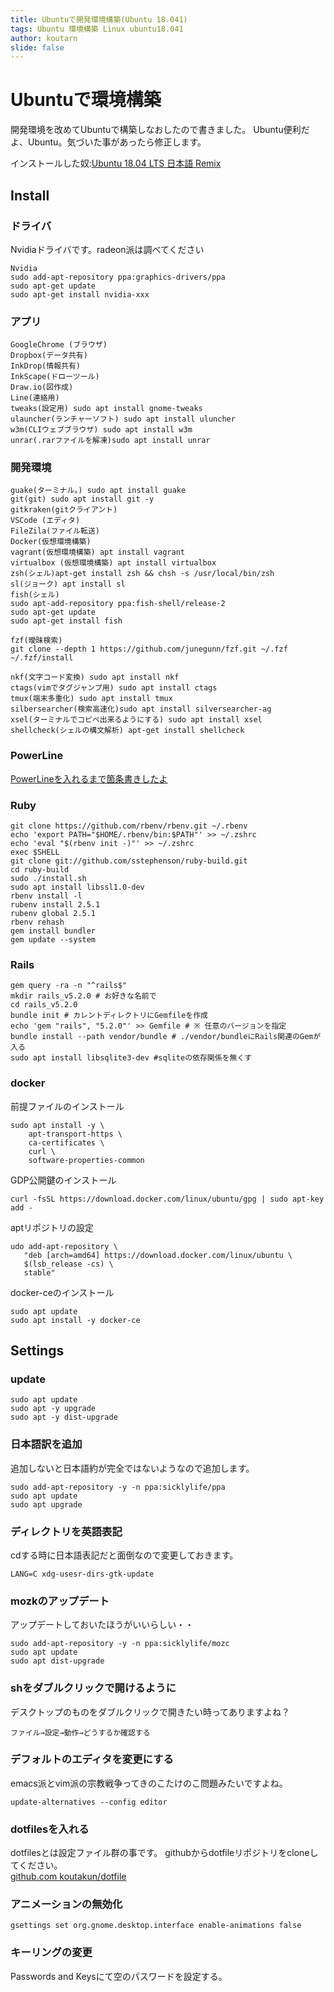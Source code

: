 ```yaml
---
title: Ubuntuで開発環境構築(Ubuntu 18.041)
tags: Ubuntu 環境構築 Linux ubuntu18.041
author: koutarn
slide: false
---
```

# Ubuntuで環境構築
開発環境を改めてUbuntuで構築しなおしたので書きました。
Ubuntu便利だよ、Ubuntu。気づいた事があったら修正します。

インストールした奴:[Ubuntu 18.04 LTS 日本語 Remix](https://www.ubuntulinux.jp/News/ubuntu1804-ja-remix)

## Install

### ドライバ
Nvidiaドライバです。radeon派は調べてください

```
Nvidia
sudo add-apt-repository ppa:graphics-drivers/ppa
sudo apt-get update
sudo apt-get install nvidia-xxx
```

### アプリ
```
GoogleChrome (ブラウザ)
Dropbox(データ共有)
InkDrop(情報共有)
InkScape(ドローツール)
Draw.io(図作成)
Line(連絡用)
tweaks(設定用) sudo apt install gnome-tweaks
ulauncher(ランチャーソフト) sudo apt install uluncher
w3m(CLIウェブブラウザ) sudo apt install w3m
unrar(.rarファイルを解凍)sudo apt install unrar
```

### 開発環境
```
guake(ターミナル。) sudo apt install guake  
git(git) sudo apt install git -y
gitkraken(gitクライアント)
VSCode (エディタ) 
FileZila(ファイル転送)
Docker(仮想環境構築)
vagrant(仮想環境構築) apt install vagrant 
virtualbox (仮想環境構築) apt install virtualbox
zsh(シェル)apt-get install zsh && chsh -s /usr/local/bin/zsh
sl(ジョーク) apt install sl
fish(シェル)
sudo apt-add-repository ppa:fish-shell/release-2
sudo apt-get update
sudo apt-get install fish

fzf(曖昧検索)
git clone --depth 1 https://github.com/junegunn/fzf.git ~/.fzf
~/.fzf/install

nkf(文字コード変換) sudo apt install nkf
ctags(vimでタグジャンプ用) sudo apt install ctags
tmux(端末多重化) sudo apt install tmux
silbersearcher(検索高速化)sudo apt install silversearcher-ag
xsel(ターミナルでコピペ出来るようにする) sudo apt install xsel
shellcheck(シェルの構文解析) apt-get install shellcheck
```

### PowerLine
[PowerLineを入れるまで箇条書きしたよ](https://qiita.com/koutasan/items/aed914f0ab5fea9ba578)

### Ruby

```
git clone https://github.com/rbenv/rbenv.git ~/.rbenv
echo 'export PATH="$HOME/.rbenv/bin:$PATH"' >> ~/.zshrc
echo 'eval "$(rbenv init -)"' >> ~/.zshrc
exec $SHELL
git clone git://github.com/sstephenson/ruby-build.git
cd ruby-build
sudo ./install.sh
sudo apt install libssl1.0-dev
rbenv install -l
rubenv install 2.5.1
rubenv global 2.5.1
rbenv rehash
gem install bundler
gem update --system
```

### Rails
```
gem query -ra -n "^rails$" 
mkdir rails_v5.2.0 # お好きな名前で
cd rails_v5.2.0
bundle init # カレントディレクトリにGemfileを作成
echo 'gem "rails", "5.2.0"' >> Gemfile # ※ 任意のバージョンを指定
bundle install --path vendor/bundle # ./vendor/bundleにRails関連のGemが入る
sudo apt install libsqlite3-dev #sqliteの依存関係を無くす
```  

### docker  
前提ファイルのインストール

```
sudo apt install -y \
    apt-transport-https \
    ca-certificates \
    curl \
    software-properties-common
```

GDP公開鍵のインストール  

```
curl -fsSL https://download.docker.com/linux/ubuntu/gpg | sudo apt-key add -  
```
  
aptリポジトリの設定
  
```
udo add-apt-repository \
   "deb [arch=amd64] https://download.docker.com/linux/ubuntu \
   $(lsb_release -cs) \
   stable"
```

docker-ceのインストール  

```
sudo apt update
sudo apt install -y docker-ce
```


## Settings

### update
```
sudo apt update
sudo apt -y upgrade
sudo apt -y dist-upgrade
``````
### 日本語訳を追加
追加しないと日本語約が完全ではないようなので追加します。

```
sudo add-apt-repository -y -n ppa:sicklylife/ppa
sudo apt update
sudo apt upgrade
```
### ディレクトリを英語表記
cdする時に日本語表記だと面倒なので変更しておきます。

```
LANG=C xdg-usesr-dirs-gtk-update
```
### mozkのアップデート
アップデートしておいたほうがいいらしい・・

```
sudo add-apt-repository -y -n ppa:sicklylife/mozc
sudo apt update
sudo apt dist-upgrade
```
### shをダブルクリックで開けるように
デスクトップのものをダブルクリックで開きたい時ってありますよね？

```
ファイル→設定→動作→どうするか確認する
```

### デフォルトのエディタを変更にする
emacs派とvim派の宗教戦争ってきのこたけのこ問題みたいですよね。

```
update-alternatives --config editor
```
### dotfilesを入れる
dotfilesとは設定ファイル群の事です。
githubからdotfileリポジトリをcloneしてください。  
[github.com koutakun/dotfile](https://github.com/koutakun/dotfile)

### アニメーションの無効化
```
gsettings set org.gnome.desktop.interface enable-animations false 
```
### キーリングの変更
Passwords and Keysにて空のパスワードを設定する。

